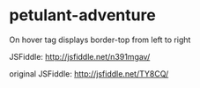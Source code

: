 # petulant-adventure
On hover <a> tag displays border-top from left to right


JSFiddle: http://jsfiddle.net/n391mgav/



original JSFiddle: http://jsfiddle.net/TY8CQ/
